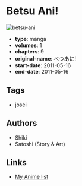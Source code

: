 # Betsu Ani!

![betsu-ani](https://cdn.myanimelist.net/images/manga/3/170238.jpg)

-   **type**: manga
-   **volumes**: 1
-   **chapters**: 9
-   **original-name**: べつあに!
-   **start-date**: 2011-05-16
-   **end-date**: 2011-05-16

## Tags

-   josei

## Authors

-   Shiki
-   Satoshi (Story & Art)

## Links

-   [My Anime list](https://myanimelist.net/manga/95409/Betsu_Ani)
